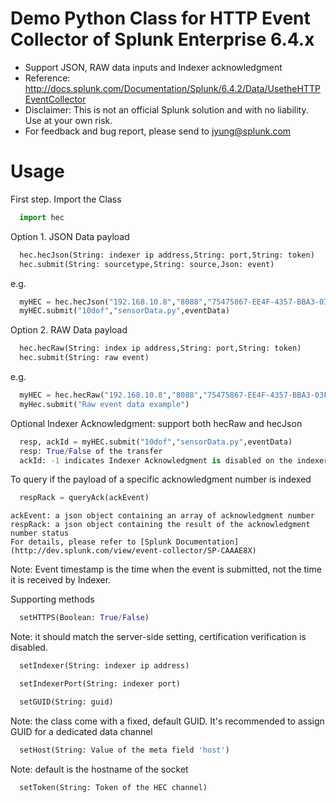 # Demo Python Class for HTTP Event Collector of Splunk Enterprise 6.4.x
- Support JSON, RAW data inputs and Indexer acknowledgment
- Reference: http://docs.splunk.com/Documentation/Splunk/6.4.2/Data/UsetheHTTPEventCollector
- Disclaimer: This is not an official Splunk solution and with no liability. Use at your own risk.
- For feedback and bug report, please send to jyung@splunk.com


# Usage
First step. Import the Class
```python
  import hec
```

Option 1. JSON Data payload
```python
  hec.hecJson(String: indexer ip address,String: port,String: token)
  hec.submit(String: sourcetype,String: source,Json: event)
```
e.g.
```python
  myHEC = hec.hecJson("192.168.10.8","8088","75475867-EE4F-4357-BBA3-03F1D66F3697")
  myHEC.submit("10dof","sensorData.py",eventData)
```

Option 2. RAW Data payload
```python
  hec.hecRaw(String: index ip address,String: port,String: token)
  hec.submit(String: raw event)
```
e.g.
```python
  myHEC = hec.hecRaw("192.168.10.8","8088","75475867-EE4F-4357-BBA3-03F1D66F3697")
  myHec.submit("Raw event data example")
````

Optional Indexer Acknowledgment: support both hecRaw and hecJson
```python
  resp, ackId = myHEC.submit("10dof","sensorData.py",eventData)
  resp: True/False of the transfer
  ackId: -1 indicates Indexer Acknowledgment is disabled on the indexer. Number > 0 is the acknowledgment number of the transfer
```
To query if the payload of a specific acknowledgment number is indexed
```python
  respRack = queryAck(ackEvent)
```
    ackEvent: a json object containing an array of acknowledgment number
    respRack: a json object containing the result of the acknowledgment number status
    For details, please refer to [Splunk Documentation](http://dev.splunk.com/view/event-collector/SP-CAAAE8X)

Note: Event timestamp is the time when the event is submitted, not the time it is received by Indexer.

Supporting methods
```python
  setHTTPS(Boolean: True/False)  
```
Note: it should match the server-side setting, certification verification is disabled.
```python
  setIndexer(String: indexer ip address)
```

```python
  setIndexerPort(String: indexer port)
```

```python
  setGUID(String: guid)
```
Note: the class come with a fixed, default GUID. It's recommended to assign GUID for a dedicated data channel
```python
  setHost(String: Value of the meta field 'host')
```
Note: default is the hostname of the socket
```python
  setToken(String: Token of the HEC channel)
```
